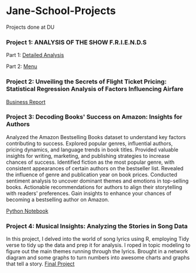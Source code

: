 # Jane-School-Projects
Projects done at DU

### Project 1: ANALYSIS OF THE SHOW F.R.I.E.N.D.S
Part 1: [Detailed Analysis](https://github.com/JaneJoseph20/Jane-School-Projects/blob/main/Midterm%20project_Jane2_part%201.ipynb)

Part 2: [Menu](https://github.com/JaneJoseph20/Jane-School-Projects/blob/main/Midterm%20project_Jane2_part%202.ipynb)

### Project 2: Unveiling the Secrets of Flight Ticket Pricing: Statistical Regression Analysis of Factors Influencing Airfare
[Business Report](https://github.com/JaneJoseph20/Jane-School-Projects/blob/main/Business%20Report.pdf)

### Project 3: Decoding Books' Success on Amazon: Insights for Authors
Analyzed the Amazon Bestselling Books dataset to understand key factors contributing to success.
Explored popular genres, influential authors, pricing dynamics, and language trends in book titles.
Provided valuable insights for writing, marketing, and publishing strategies to increase chances of success.
Identified fiction as the most popular genre, with consistent appearances of certain authors on the bestseller list.
Revealed the influence of genre and publication year on book prices.
Conducted sentiment analysis to uncover dominant themes and emotions in top-selling books.
Actionable recommendations for authors to align their storytelling with readers' preferences.
Gain insights to enhance your chances of becoming a bestselling author on Amazon.

[Python Notebook](https://github.com/JaneJoseph20/Jane-School-Projects/blob/main/Data%20Visualization%20Final%20Project.ipynb)

### Project 4: Musical Insights: Analyzing the Stories in Song Data
In this project, I delved into the world of song lyrics using R, employing Tidy verse to tidy up the data and prep it for analysis.  I roped in topic modeling to figure out the main themes running through the lyrics.  Brought in a network diagram and some graphs to turn numbers into awesome charts and graphs that tell a story.
[Final Project](https://github.com/JaneJoseph20/Jane-School-Projects/blob/main/Jane%20Final%20Blog%20Post.pdf)

